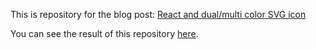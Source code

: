 This is repository for the blog post: [React and dual/multi color SVG icon](https://marek-rozmus.medium.com/react-and-dual-multi-color-svg-icon-55cb38bc8afe?source=friends_link&sk=b9eeb32ed03cb26034a507ecd607ddd0)

You can see the result of this repository [here](https://marekrozmus.github.io/blog-dual-color-svg-icons/).
